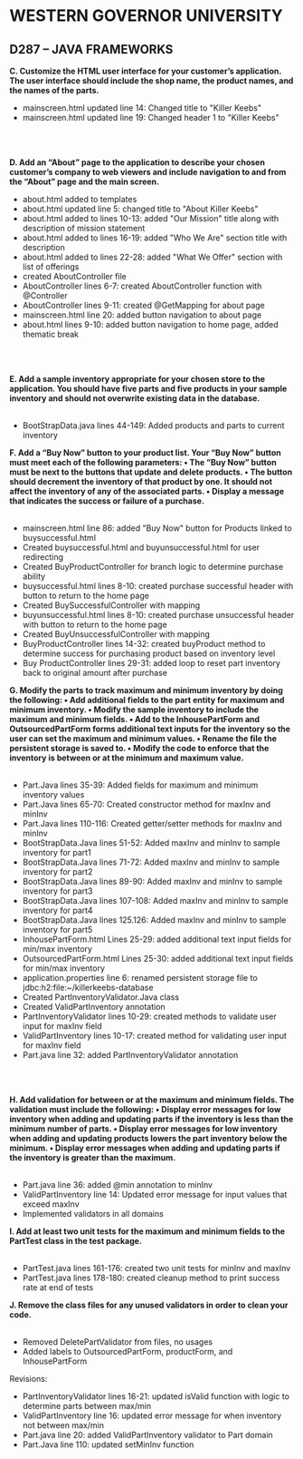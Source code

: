 
# WESTERN GOVERNOR UNIVERSITY 
## D287 – JAVA FRAMEWORKS

**C. Customize the HTML user interface for your customer’s application. The user interface should include the shop name, the product names, and the names of the parts.**
<br/>
* mainscreen.html updated line 14: Changed title to "Killer Keebs"
* mainscreen.html updated line 19: Changed header 1 to "Killer Keebs"
<br/>
<br/>


**D.  Add an “About” page to the application to describe your chosen customer’s company to web viewers and include navigation to and from the “About” page and the main screen.**
* about.html added to templates
* about.html updated line 5: changed title to "About Killer Keebs"
* about.html added to lines 10-13: added "Our Mission" title along with description of mission statement
* about.html added to lines 16-19: added "Who We Are" section title with description
* about.html added to lines 22-28: added "What We Offer" section with list of offerings
* created AboutController file
* AboutController lines 6-7: created AboutController function with @Controller
* AboutController lines 9-11: created @GetMapping for about page
* mainscreen.html line 20: added button navigation to about page
* about.html lines 9-10: added button navigation to home page, added thematic break

<br/>
<br/>



**E.  Add a sample inventory appropriate for your chosen store to the application. You should have five parts and five products in your sample inventory and should not overwrite existing data in the database.**
<br/>
<br/>
* BootStrapData.java lines 44-149: Added products and parts to current inventory



**F.  Add a “Buy Now” button to your product list. Your “Buy Now” button must meet each of the following parameters:
•  The “Buy Now” button must be next to the buttons that update and delete products.
•  The button should decrement the inventory of that product by one. It should not affect the inventory of any of the associated parts.
•  Display a message that indicates the success or failure of a purchase.**
<br/>
<br/>
* mainscreen.html line 86: added "Buy Now" button for Products linked to buysuccessful.html
* Created buysuccessful.html and buyunsuccessful.html for user redirecting 
* Created BuyProductController for branch logic to determine purchase ability
* buysuccessful.html lines 8-10: created purchase successful header with button to return to the home page
* Created BuySuccessfulController with mapping 
* buyunsuccessful.html lines 8-10: created purchase unsuccessful header with button to return to the home page
* Created BuyUnsuccessfulController with mapping
* BuyProductController lines 14-32: created buyProduct method to determine success for purchasing product based on inventory level
* Buy ProductController lines 29-31: added loop to reset part inventory back to original amount after purchase

**G.  Modify the parts to track maximum and minimum inventory by doing the following:
•  Add additional fields to the part entity for maximum and minimum inventory.
•  Modify the sample inventory to include the maximum and minimum fields.
•  Add to the InhousePartForm and OutsourcedPartForm forms additional text inputs for the inventory so the user can set the maximum and minimum values.
•  Rename the file the persistent storage is saved to.
•  Modify the code to enforce that the inventory is between or at the minimum and maximum value.**
<br/>
<br/>
* Part.Java lines 35-39: Added fields for maximum and minimum inventory values
* Part.Java lines 65-70: Created constructor method for maxInv and minInv
* Part.Java lines 110-116: Created getter/setter methods for maxInv and minInv
* BootStrapData.Java lines 51-52: Added maxInv and minInv to sample inventory for part1
* BootStrapData.Java lines 71-72: Added maxInv and minInv to sample inventory for part2
* BootStrapData.Java lines 89-90: Added maxInv and minInv to sample inventory for part3
* BootStrapData.Java lines 107-108: Added maxInv and minInv to sample inventory for part4
* BootStrapData.Java lines 125.126: Added maxInv and minInv to sample inventory for part5
* InhousePartForm.html Lines 25-29: added additional text input fields for min/max inventory
* OutsourcedPartForm.html Lines 25-30: added additional text input fields for min/max inventory
* application.properties line 6: renamed persistent storage file to jdbc:h2:file:~/killerkeebs-database
* Created PartInventoryValidator.Java class
* Created ValidPartInventory annotation
* PartInventoryValidator lines 10-29: created methods to validate user input for maxInv field
* ValidPartInventory lines 10-17: created method for validating user input for maxInv field
* Part.java line 32: added PartInventoryValidator annotation
<br/>
<br/>


**H.  Add validation for between or at the maximum and minimum fields. The validation must include the following:
•  Display error messages for low inventory when adding and updating parts if the inventory is less than the minimum number of parts.
•  Display error messages for low inventory when adding and updating products lowers the part inventory below the minimum.
•  Display error messages when adding and updating parts if the inventory is greater than the maximum.**
<br/>
<br/>
* Part.java line 36: added @min annotation to minInv
* ValidPartInventory line 14: Updated error message for input values that exceed maxInv
* Implemented validators in all domains


**I.  Add at least two unit tests for the maximum and minimum fields to the PartTest class in the test package.**
<br/>
<br/>
* PartTest.java lines 161-176: created two unit tests for minInv and maxInv
* PartTest.java lines 178-180: created cleanup method to print success rate at end of tests

**J.  Remove the class files for any unused validators in order to clean your code.**
<br/>
<br/>
* Removed DeletePartValidator from files, no usages
* Added labels to OutsourcedPartForm, productForm, and InhousePartForm

Revisions:  

* PartInventoryValidator lines 16-21: updated isValid function with logic to determine parts between max/min
* ValidPartInventory line 16: updated error message for when inventory not between max/min
* Part.java line 20: added ValidPartInventory validator to Part domain
* Part.Java line 110: updated setMinInv function
